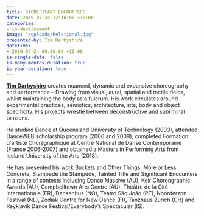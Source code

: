 ```yaml
---
title: SIGNIFICANT ENCOUNTERS
date: 2019-07-24 12:16:00 +10:00
categories:
- in-development
image: "/uploads/Relational.jpg"
presented-by: Tim Darbyshire
datetime:
- 2019-07-24 00:00:00 +10:00
is-single-date: false
is-many-months-duration: true
is-year-duration: true
---
```


[**Tim Darbyshire**](www.timdarbyshirestudio.com) creates nuanced, dynamic and expansive choreography and performance – 
Drawing from visual, aural, spatial and tactile fields, whilst maintaining the body as a fulcrum. His work circulates around experimental practices, semiotics, architecture, site, body and object specificity. His projects wrestle between deconstructive and subliminal tensions.

He studied Dance at Queensland University of Technology (2003), attended DanceWEB scholarship program (2006 and 2009), completed Formation d'artiste Chorégraphique at Centre National de Danse Contemporaine (France 2006-2007) and obtained a Masters in Performing Arts from Iceland University of the Arts (2018). 

He has presented his work Buckets and Other Things, More or Less Concrete, Stampede the Stampede, Tainted Title and Significant Encounters in a range of contexts including Dance Massive (AU), Keir Choreographic Awards (AU), Campbelltown Arts Centre (AU), Théâtre de la Cité internationale (FR), Dansenhus (NO), Teatro São João (PT), Noorderzon Festival (NL), Zodiak Centre for New Dance (FI), Tanzhaus Zürich (CH) and Reykjavik Dance Festival/Everybody’s Spectacular (IS).
